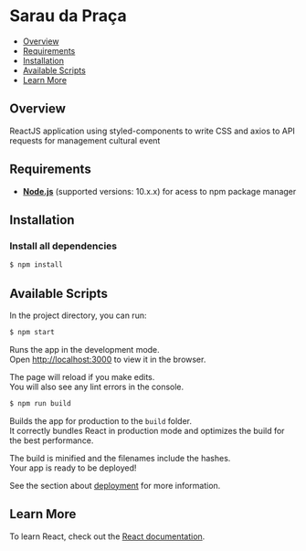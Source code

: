 # Sarau da Praça

- [Overview](#overview)
- [Requirements](#requirements)
- [Installation](#installation)
- [Available Scripts](#available-scripts)
- [Learn More](#learn-more)

## Overview

ReactJS application using styled-components to write CSS and axios to API requests for management cultural event

## Requirements

- **[Node.js](https://www.nodejs.org/)** (supported versions: 10.x.x) for acess to npm package manager

## Installation

### Install all dependencies
```bash
$ npm install 
```

## Available Scripts

In the project directory, you can run:

```bash
$ npm start 
```

Runs the app in the development mode.<br />
Open [http://localhost:3000](http://localhost:3000) to view it in the browser.

The page will reload if you make edits.<br />
You will also see any lint errors in the console.

```bash
$ npm run build
```

Builds the app for production to the `build` folder.<br />
It correctly bundles React in production mode and optimizes the build for the best performance.

The build is minified and the filenames include the hashes.<br />
Your app is ready to be deployed!

See the section about [deployment](https://facebook.github.io/create-react-app/docs/deployment) for more information.

## Learn More

To learn React, check out the [React documentation](https://reactjs.org/).
